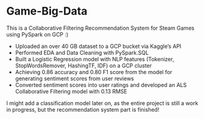 # Game-Big-Data
This is a Collaborative Filtering Recommendation System for Steam Games using PySpark on GCP :)
+ Uploaded an over 40 GB dataset to a GCP bucket via Kaggle’s API
+ Performed EDA and Data Cleaning with PySpark.SQL
+ Built a Logistic Regression model with NLP features (Tokenizer, StopWordsRemover, HashingTF, IDF) on a GCP cluster
+ Achieving 0.86 accuracy and 0.80 F1 score from the model for generating sentiment scores from user reviews
+ Converted sentiment scores into user ratings and developed an ALS Collaborative Filtering model with 0.13 RMSE

I might add a classification model later on, as the entire project is still a work in progress, but the recommendation system part is finished!

